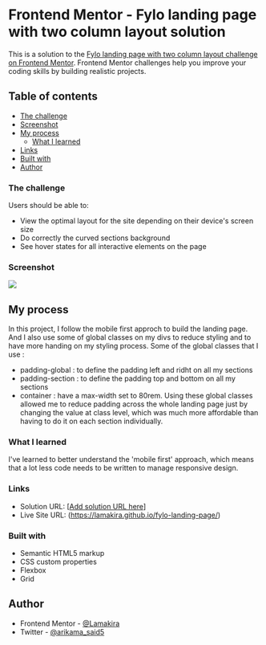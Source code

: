 # Frontend Mentor - Fylo landing page with two column layout solution

This is a solution to the [Fylo landing page with two column layout challenge on Frontend Mentor](https://www.frontendmentor.io/challenges/fylo-landing-page-with-two-column-layout-5ca5ef041e82137ec91a50f5). Frontend Mentor challenges help you improve your coding skills by building realistic projects. 


## Table of contents

  - [The challenge](#the-challenge)
  - [Screenshot](#screenshot)
  - [My process](#my-process)
    - [What I learned](#what-i-learned)
  - [Links](#links)
  - [Built with](#built-with)
  - [Author](#author)


### The challenge

Users should be able to:

- View the optimal layout for the site depending on their device's screen size
- Do correctly  the curved sections background
- See hover states for all interactive elements on the page

### Screenshot

![](Screenshot%202023-09-10%20at%2003-17-18%20Huddle%20Landing%20Page.png)

## My process

In this project, I follow the mobile first approch to build the landing page. And I also use some of global classes on my divs to reduce styling and to have more handing on my styling process. Some of the global classes that I use : 
- padding-global : to define the padding left and ridht on all my sections
- padding-section : to define the padding top and bottom on all my sections
- container : have a max-width set to 80rem.
Using these global classes allowed me to reduce padding across the whole landing page just by changing the value at class level, which was much more affordable than having to do it on each section individually. 

### What I learned

I've learned to better understand the 'mobile first' approach, which means that a lot less code needs to be written to manage responsive design.

### Links

- Solution URL: [[Add solution URL here](https://your-solution-url.com)]
- Live Site URL: (https://lamakira.github.io/fylo-landing-page/)

### Built with

- Semantic HTML5 markup
- CSS custom properties
- Flexbox
- Grid

## Author

- Frontend Mentor - [@Lamakira](https://www.frontendmentor.io/profile/Lamakira)
- Twitter - [@arikama_said5](https://twitter.com/arikama_said5)

